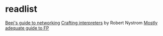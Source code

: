 # readlist

[Beej's guide to networking](https://beej.us/guide/bgnet/)
[Crafting interpreters](https://craftinginterpreters.com/) by Robert Nystrom
[Mostly adequate guide to FP](https://github.com/MostlyAdequate/mostly-adequate-guide)
